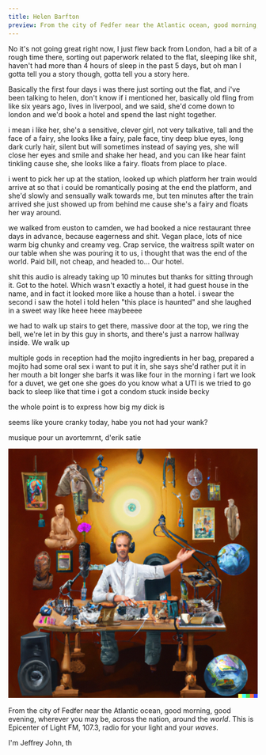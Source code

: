 ```yaml
---
title: Helen Barfton
preview: From the city of Fedfer near the Atlantic ocean, good morning, good evening, wherever you may be, across the nation, around the world. This is 
---
```


No it's not going great right now, I just flew back from London, had a bit of a rough time there, sorting out paperwork related to the flat, sleeping like shit, haven't had more than 4 hours of sleep in the past 5 days, but oh man I gotta tell you a story though, gotta tell you a story here. 

Basically the first four days i was there just sorting out the flat, and i've been talking to helen, don't know if i mentioned her, basically old fling from like six years ago, lives in liverpool, and we said, she'd come down to london and we'd book a hotel and spend the last night together. 

i mean i like her, she's a sensitive, clever girl, not very talkative, tall and the face of a fairy, she looks like a fairy, pale face, tiny deep blue eyes, long dark curly hair, silent but will sometimes instead of saying yes, she will close her eyes and smile and shake her head, and you can like hear faint tinkling cause she, she looks like a fairy. floats from place to place. 

i went to pick her up at the station, looked up which platform her train would arrive at so that i could be romantically posing at the end the platform, and she'd slowly and sensually walk towards me, but ten minutes after the train arrived she just showed up from behind me cause she's a fairy and floats her way around. 

we walked from euston to camden, we had booked a nice restaurant three days in advance, because eagerness and shit. Vegan place, lots of nice warm big chunky and creamy veg. Crap service, the waitress spilt water on our table when she was pouring it to us, i thought that was the end of the world. Paid bill, not cheap, and headed to... Our hotel. 

shit this audio is already taking up 10 minutes but thanks for sitting through it. Got to the hotel. Which wasn't exactly a hotel, it had guest house in the name, and in fact it looked more like a house than a hotel. i swear the second i saw the hotel i told helen "this place is haunted" and she laughed in a sweet way like heee heee maybeeee

we had to walk up stairs to get there, massive door at the top, we ring the bell, we're let in by this guy in shorts, and there's just a narrow hallway inside. We walk up 

multiple gods in reception
had the mojito ingredients in her bag, prepared a mojito
had some oral sex
i want to put it in, she says she'd rather put it in her mouth a bit longer
she barfs
it was like four in the morning
i fart 
we look for a duvet, we get one
she goes do you know what a UTI is
we tried to go back to sleep
like that time i got a condom stuck inside becky

the whole point is to express how big my dick is



seems like youre cranky today, habe you not had your wank?

musique pour un avortemrnt, d'erik satie







![](/assets/images/stories/chatty_chakras1.png)

From the city of Fedfer near the Atlantic ocean, good morning, good evening, wherever you may be, across the nation, around the *world*. This is Epicenter of Light FM, 107.3, radio for your light and your *waves*.

I'm Jeffrey John, th





